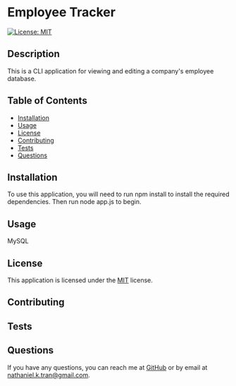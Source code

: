 
# Employee Tracker

[![License: MIT](https://img.shields.io/badge/License-MIT-yellow.svg)](https://opensource.org/licenses/MIT)

## Description
This is a CLI application for viewing and editing a company's employee database. 

## Table of Contents
- [Installation](#installation)
- [Usage](#usage)
- [License](#license)
- [Contributing](#contributing)
- [Tests](#tests)
- [Questions](#questions)

## Installation
To use this application, you will need to run npm install to install the required dependencies. Then run node app.js to begin.

## Usage
MySQL

## License
This application is licensed under the [MIT](https://opensource.org/licenses/MIT) license.

## Contributing


## Tests


## Questions
If you have any questions, you can reach me at [GitHub](https://github.com/n810tran) or by email at nathaniel.k.tran@gmail.com.
